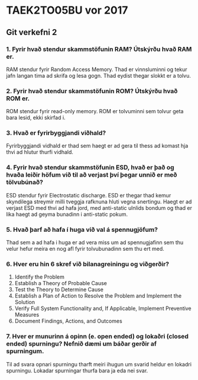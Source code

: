 # TAEK2TO05BU vor 2017

## Git verkefni 2

### 1. Fyrir hvað stendur skammstöfunin RAM? Útskýrðu hvað RAM er.

RAM stendur fyrir Random Access Memory. Thad er vinnsluminni og tekur jafn langan tima ad skrifa og lesa gogn. Thad eydist thegar slokkt er a tolvu.

### 2. Fyrir hvað stendur skammstöfunin ROM? Útskýrðu hvað ROM er.

ROM stendur fyrir read-only memory. ROM er tolvuminni sem tolvur geta bara lesid, ekki skirfad i.

### 3. Hvað er fyrirbyggjandi viðhald?

Fyrirbyggjandi vidhald er thad sem haegt er ad gera til thess ad komast hja thvi ad hlutur thurfi vidhald. 

### 4. Fyrir hvað stendur skammstöfunin ESD, hvað er það og hvaða leiðir höfum við til að verjast því þegar unnið er með tölvubúnað?

ESD stendur fyrir Electrostatic discharge. ESD er thegar thad kemur skyndilega streymir milli tveggja rafknuna hluti vegna snertingu.
Haegt er ad verjast ESD med thvi ad hafa jord, med anti-static ulnlids bondum og thad er lika haegt ad geyma bunadinn i anti-static pokum.

### 5. Hvað þarf að hafa í huga við val á spennugjöfum?

Thad sem a ad hafa i huga er ad vera miss um ad spennugjafinn sem thu velur hefur meira en nog afl fyrir tolvubunadinn sem thu ert med.

### 6. Hver eru hin 6 skref við bilanagreiningu og viðgerðir?

1. Identify the Problem
2. Establish a Theory of Probable Cause
3. Test the Theory to Determine Cause 
1. Establish a Plan of Action to Resolve the Problem and Implement the Solution
5. Verify Full System Functionality and, If Applicable, Implement Preventive Measures
1. Document Findings, Actions, and Outcomes

### 7. Hver er munurinn á opinn (e. open ended) og lokaðri (closed ended) spurningu? Nefnið dæmi um báðar gerðir af spurningum.

Til ad svara opnari spurningu tharft meiri ihugun um svarid heldur en lokadri spurningu. Lokadar spurningar thurfa bara ja eda nei svar.
